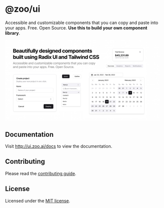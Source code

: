 # @zoo/ui

Accessible and customizable components that you can copy and paste into your apps. Free. Open Source. **Use this to build your own component library**.

![hero](apps/www/public/og.jpg)

## Documentation

Visit http://ui.zoo.ai/docs to view the documentation.

## Contributing

Please read the [contributing guide](/CONTRIBUTING.md).

## License

Licensed under the [MIT license](https://github.com/@zoo/ui/blob/main/LICENSE.md).
